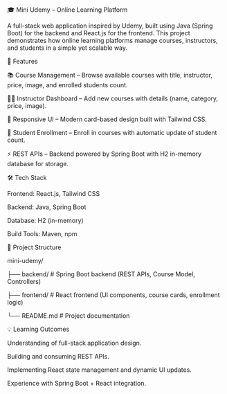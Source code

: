 🎓 Mini Udemy – Online Learning Platform

A full-stack web application inspired by Udemy, built using Java (Spring Boot) for the backend and React.js for the frontend. This project demonstrates how online learning platforms manage courses, instructors, and students in a simple yet scalable way.

🚀 Features

📚 Course Management – Browse available courses with title, instructor, price, image, and enrolled students count.

👨‍🏫 Instructor Dashboard – Add new courses with details (name, category, price, image).

🎨 Responsive UI – Modern card-based design built with Tailwind CSS.

🙋 Student Enrollment – Enroll in courses with automatic update of student count.

⚡ REST APIs – Backend powered by Spring Boot with H2 in-memory database for storage.

🛠 Tech Stack

Frontend: React.js, Tailwind CSS

Backend: Java, Spring Boot

Database: H2 (in-memory)

Build Tools: Maven, npm

📂 Project Structure

mini-udemy/

 ├── backend/        # Spring Boot backend (REST APIs, Course Model, Controllers)
 
 ├── frontend/       # React frontend (UI components, course cards, enrollment logic)
 
 └── README.md       # Project documentation

💡 Learning Outcomes

Understanding of full-stack application design.

Building and consuming REST APIs.

Implementing React state management and dynamic UI updates.

Experience with Spring Boot + React integration.
